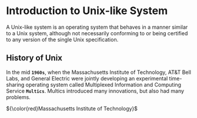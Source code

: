 # Introduction to Unix-like System

A Unix-like system is an operating system that behaves in a manner similar to a Unix system, although not necessarily conforming to or being certified to any version of the single Unix specification.

## History of Unix
In the mid **`1960s`**, when the Massachusetts Institute of Technology, AT&T Bell Labs, and General Electric were jointly developing an experimental time-sharing operating system called Multiplexed Information and Computing Service **`Multics`**. Multics introduced many innovations, but also had many problems.


${\color{red}Massachusetts Institute of Technology}$
